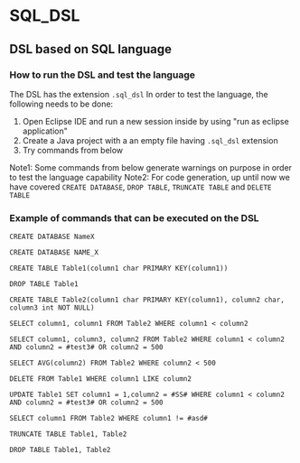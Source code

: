 # SQL_DSL

## DSL based on SQL language

### How to run the DSL and test the language

The DSL has the extension `.sql_dsl`
In order to test the language, the following needs to be done:

1) Open Eclipse IDE and run a new session inside by using "run as eclipse application"
2) Create a Java project with a an empty file having `.sql_dsl` extension
3) Try commands from below

Note1: Some commands from below generate warnings on purpose in order to test the language capability
Note2: For code generation, up until now we have covered `CREATE DATABASE`, `DROP TABLE`, `TRUNCATE TABLE` and `DELETE TABLE`

### Example of commands that can be executed on the DSL

`CREATE DATABASE NameX`

`CREATE DATABASE NAME_X`

`CREATE TABLE Table1(column1 char PRIMARY KEY(column1))`

`DROP TABLE Table1`

`CREATE TABLE Table2(column1 char PRIMARY KEY(column1), column2 char, column3 int NOT NULL)`

`SELECT column1, column1 FROM Table2 WHERE column1 < column2`

`SELECT column1, column3, column2 FROM Table2 WHERE column1 < column2 AND column2 = #test3# OR column2 = 500`

`SELECT AVG(column2) FROM Table2 WHERE column2 < 500`

`DELETE FROM Table1 WHERE column1 LIKE column2`

`UPDATE Table1 SET column1 = 1,column2 = #SS# WHERE column1 < column2 AND column2 = #test3# OR column2 = 500`

`SELECT column1 FROM Table2 WHERE column1 != #asd#`

`TRUNCATE TABLE Table1, Table2`

`DROP TABLE Table1, Table2`
